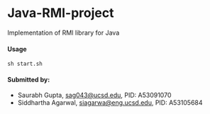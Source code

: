 # Java-RMI-project
Implementation of RMI library for Java

#### Usage
```
sh start.sh
```

#### Submitted by:
- Saurabh Gupta, sag043@ucsd.edu, PID: A53091070
- Siddhartha Agarwal, siagarwa@eng.ucsd.edu, PID: A53105684
